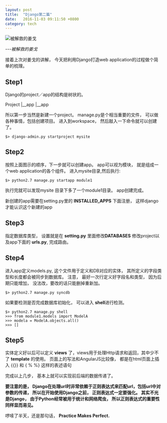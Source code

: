 ```yaml
---
layout: post
title:  "Django第二篇"
date:   2016-11-03 09:11:50 +0800
category: tech
---
```


![被解救的姜戈](http://pic.77ds.net:878/down/wg7777file2/pic/2013040868905137.jpg)

*---被解救的姜戈*

接着上次对姜戈的讲解， 今天把利用Django打造web application的过程做个简单的梳理。 

## Step1

Django的project／app的结构是树状的。 

Project
   |__app
   |__app

所以第一步当然是新建一个project。 manage.py是个相当重要的文件， 可以做各种事情，包括创建项目。 进入到workspace， 然后敲入一下命令就可以创建了。

```
$> django-admin.py startproject mysite
```

## Step2

按照上面图示的顺序，下一步就可以创建app。 app可以视为模块， 就是组成一个web application的各个组件。 进入mysite目录,然后执行:

```
$> python2.7 manage.py startapp module1
```
执行完就可以发现mysite 目录下多了一个module1目录。 app创建完成。 

新创建的app需要在setting.py里的 **INSTALLED_APPS** 下面注册， 这样django才能认识这个新建的app

## Step3

指定数据库类型， 设置就是在 **setting.py** 里面修改**DATABASES** 修改project以及app下面的 **urls.py**, 完成路由。 

## Step4

进入app定义models.py, 这个文件用于定义和DB对应的实体， 其所定义的字段类型和长度都会被同步到数据库。 注意， 最好一次行定义好字段名和类型， 因为后期只能增加， 没法改，要改的话只能删掉重新加。 

```
$> python2.7 manage.py syncdb
```

如果要检测是否完成数据库初始化， 可以进入 **shell**进行检测。 

```
$> python2.7 manage.py shell
>>> from module1.models import ModelA
>>> modela = ModelA.objects.all()
>>> []
```

## Step5

实体定义好以后可以定义 **views** 了，views用于处理Http请求和返回，其中少不了 **template** 的使用。 页面上的写法和AngularJS比较像， 都是在html页面上插入 \{\{\}\} 和 \{ % %\} 这样的表述语句 

完成以上几步， 基本上就可以实现前后端的数据传递了。 

**要注意的是， Django在处理url时非常依赖于正则表达式来匹配url，包括url中对参数的传递， 所以在开始使用Django之前， 正则表达式一定要强化。 其实不光是Django， 由于Python经常被用于统计和网络爬虫， 所以正则表达式的重要性同样显而易见。** 

啰嗦了半天，还是那句话， **Practice Makes Perfect.**







